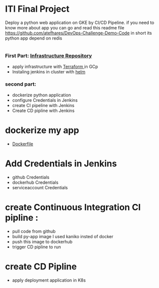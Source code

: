 # ITI Final Project

Deploy a python web application on GKE by CI/CD Pipeline. if you need to know more about app you can go and read this readme file https://github.com/atefhares/DevOps-Challenge-Demo-Code in short its python app depend on redis
#
### First Part: [ Infrastructure Repository ](https://github.com/mostafaashour99/Final-project-Infra)
- apply infrastructure with [Terraform ](https://github.com/mostafaashour99/Final-project-Infra/tree/main/terraform) in GCp 
- Instaling jenkins in cluster with  [helm](https://github.com/mostafaashour99/Final-project-Infra/tree/main/jenkins)  
### second part:
- dockerize python application
- configure Credentials in Jenkins
- create CI pipeline with Jenkins
- Create CD pipline with  Jenkins

# dockerize my app 
- [ Dockerfile ](https://github.com/mostafaashour99/Final-Project-app/blob/main/Dockerfile) 

# Add Credentials in Jenkins
 - github Credentials
 - dockerhub Credentials
 - serviceaccount Credentials

# create Continuous Integration CI pipline :
  -  pull code from github 
  -  build py-app image I used kaniko insted of docker
  -  push this image to dockerhub
  -  trigger CD pipline to run
  
# create CD Pipline
  - apply deployment application in K8s
